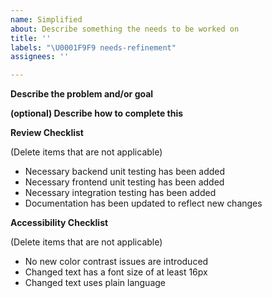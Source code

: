 ```yaml
---
name: Simplified
about: Describe something the needs to be worked on
title: ''
labels: "\U0001F9F9 needs-refinement"
assignees: ''

---
```


**Describe the problem and/or goal**

**(optional) Describe how to complete this**

**Review Checklist**

(Delete items that are not applicable)

* Necessary backend unit testing has been added
* Necessary frontend unit testing has been added
* Necessary integration testing has been added
* Documentation has been updated to reflect new changes

**Accessibility Checklist**

(Delete items that are not applicable)

* No new color contrast issues are introduced
* Changed text has a font size of at least 16px
* Changed text uses plain language
